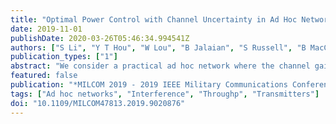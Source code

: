 ```yaml
---
title: "Optimal Power Control with Channel Uncertainty in Ad Hoc Networks"
date: 2019-11-01
publishDate: 2020-03-26T05:46:34.994541Z
authors: ["S Li", "Y T Hou", "W Lou", "B Jalaian", "S Russell", "B MacCall"]
publication_types: ["1"]
abstract: "We consider a practical ad hoc network where the channel gains from the transmitters to the receivers are only known through their mean and covariance rather than complete distribution functions. Our goal is to minimize the weighted sum of transmission powers with certain throughput guarantees. Under such limited channel state information (due to channel uncertainty), we exploit chance-constrained programming (CCP), which allows occasional violation of throughput threshold as long as the probability of such violation is below a small tolerable constant (risk level). We show that by setting different risk levels, we are able to achieve a trade-off between controlled throughput violation (risk) and minimum power consumption in the network. Through extensive simulations, we show that our proposed solution is significantly better than conventional worst-case optimization (with no risk tolerance) in terms of feasibility and objective value."
featured: false
publication: "*MILCOM 2019 - 2019 IEEE Military Communications Conference (MILCOM)*"
tags: ["Ad hoc networks", "Interference", "Throughp", "Transmitters"]
doi: "10.1109/MILCOM47813.2019.9020876"
---
```


